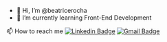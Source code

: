 - 👋 Hi, I’m @beatricerocha
- 🌱 I’m currently learning Front-End Development

📫 How to reach me 
[![Linkedin Badge](https://img.shields.io/badge/-LinkedIn-cb6ce6?style=flat-square&logo=Linkedin&logoColor=white&link=https://www.linkedin.com/in/beatrice-rocha/)](https://www.linkedin.com/in/beatrice-rocha/)
[![Gmail Badge](https://img.shields.io/badge/-beatricerocha.it@gmail.com-ff6d3b?style=flat-square&logo=Gmail&logoColor=white&link=mailto:beatricerocha.it@gmail.com)](mailto:beatricerocha.it@gmail.com)


<!---
beatricerocha/beatricerocha is a ✨ special ✨ repository because its `README.md` (this file) appears on your GitHub profile.
You can click the Preview link to take a look at your changes.
--->
